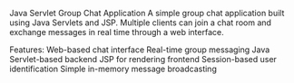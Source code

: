 Java Servlet Group Chat Application
A simple group chat application built using Java Servlets and JSP. Multiple clients can join a chat room and exchange messages in real time through a web interface.

Features:
Web-based chat interface
Real-time group messaging
Java Servlet-based backend
JSP for rendering frontend
Session-based user identification
Simple in-memory message broadcasting
